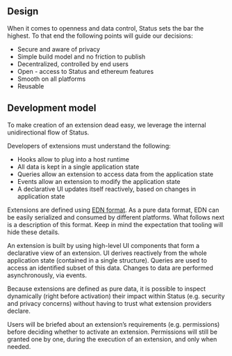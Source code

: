 ## Design

When it comes to openness and data control, Status sets the bar the highest. To that end the following points will guide our decisions:

* Secure and aware of privacy
* Simple build model and no friction to publish
* Decentralized, controlled by end users
* Open - access to Status and ethereum features
* Smooth on all platforms
* Reusable

## Development model

To make creation of an extension dead easy, we leverage the internal unidirectional flow of Status.  

Developers of extensions must understand the following:

* Hooks allow to plug into a host runtime
* All data is kept in a single application state
* Queries allow an extension to access data from the application state
* Events allow an extension to modify the application state
* A declarative UI updates itself reactively, based on changes in application state 

Extensions are defined using [EDN format](https://github.com/edn-format/edn). As a pure data format, EDN can be easily serialized and consumed by different platforms. What follows next is a description of this format. Keep in mind the expectation that tooling will hide these details.

An extension is built by using high-level UI components that form a declarative view of an extension. UI derives reactively from the whole application state (contained in a single structure). Queries are used to access an identified subset of this data. Changes to data are performed asynchronously, via events.

Because extensions are defined as pure data, it is possible to inspect dynamically (right before activation) their impact within Status (e.g. security and privacy concerns) without having to trust what extension providers declare.

Users will be briefed about an extension’s requirements (e.g. permissions) before deciding whether to activate an extension. Permissions will still be granted one by one, during the execution of an extension, and only when needed.